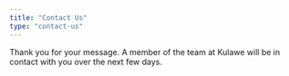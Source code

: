 ```yaml
---
title: "Contact Us"
type: "contact-us"
---
```

<p class='success'>Thank you for your message. A member of the team at Kulawe will be in contact with you over the next few days.</p>


